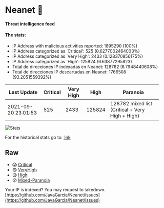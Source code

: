 # Neanet :hocho:
#### Threat intelligence feed
#### The stats:

- IP Address with malicious activities reported: 1895290 (100%)
- IP Address categorized as 'Critical':  525 (0.0277002464003%)
- IP Address categorized as 'Very High':  2433 (0.128370856175%)
- IP Address categorized as 'High':  125824 (6.63877295823)
- Total de direcciones IP indexadas en Neanet:  128782 (6.7948440608%)
- Total de direcciones IP descartadas en Neanet:  1766508 (93.2051559392%)

| Last Update | Critical | Very High | High | Paranoia |
| --- | --- | --- | --- | --- |
| 2021-09-20 23:01:53 | 525 | 2433 | 125824 | 128782 mixed list (Critical + Very High + High)|

![Stats](https://docs.google.com/spreadsheets/d/e/2PACX-1vSnaNMIXVabIpDJjufMlzH7poXnshF3mgd8Is1g9ytUEzVsP5my4Trn8f-xkoLLQ38xpL3HtmUexLo6/pubchart?oid=501124687&format=image)

For the historical stats go to: [link](/stats.csv)
## Raw
- :scream: [Critical](https://raw.githubusercontent.com/JavaGarcia/Neanet/master/blacklists/neanet_critical.txt)
- :fearful: [VeryHigh](https://raw.githubusercontent.com/JavaGarcia/Neanet/master/blacklists/neanet_veryHigh.txtt)
- :frowning: [High](https://raw.githubusercontent.com/JavaGarcia/Neanet/master/blacklists/neanet_high.txt)
- :dizzy_face: [Mixed-Paranoia](https://raw.githubusercontent.com/JavaGarcia/Neanet/master/blacklists/neanet_all.txt)


Your IP is indexed? You may request to takedown. [https://github.com/JavaGarcia/Neanet/issues](https://github.com/JavaGarcia/Neanet/issues)














































































































































































































































































































































































































































































































































































































































































































































































































































































































































































































































































































































































































































































































































































































































































































































































































































































































































































































































































































































































































































































































































































































































































































































































































































































































































































































































































































































































































































































































































































































































































































































































































































































































































































































































































































































































































































































































































































































































































































































































































































































































































































































































































































































































































































































































































































































































































































































































































































































































































































































































































































































































































































































































































































































































































































































































































































































































































































































































































































































































































































































































































































































































































































































































































































































































































































































































































































































































































































































































































































































































































































































































































































































































































































































































































































































































































































































































































































































































































































































































































































































































































































































































































































































































































































































































































































































































































































































































































































































































































































































































































































